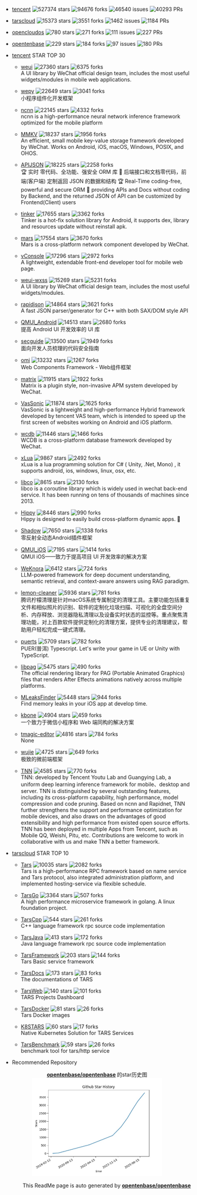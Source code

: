 
+ [tencent](https://github.com/tencent)
![527374 stars](https://img.shields.io/badge/Stars-527374-green)
![94676 forks](https://img.shields.io/badge/Forks-94676-green)
![46540 issues](https://img.shields.io/badge/Issues-46540-green)
![40293 PRs](https://img.shields.io/badge/PRs-40293-green)

+ [tarscloud](https://github.com/tarscloud)
![15373 stars](https://img.shields.io/badge/Stars-15373-green)
![3551 forks](https://img.shields.io/badge/Forks-3551-green)
![1462 issues](https://img.shields.io/badge/Issues-1462-green)
![1184 PRs](https://img.shields.io/badge/PRs-1184-green)

+ [opencloudos](https://github.com/opencloudos)
![780 stars](https://img.shields.io/badge/Stars-780-green)
![271 forks](https://img.shields.io/badge/Forks-271-green)
![111 issues](https://img.shields.io/badge/Issues-111-green)
![227 PRs](https://img.shields.io/badge/PRs-227-green)

+ [opentenbase](https://github.com/opentenbase)
![229 stars](https://img.shields.io/badge/Stars-229-green)
![184 forks](https://img.shields.io/badge/Forks-184-green)
![97 issues](https://img.shields.io/badge/Issues-97-green)
![180 PRs](https://img.shields.io/badge/PRs-180-green)



+ [tencent](https://github.com/tencent) STAR TOP 30
    
    + [weui](https://github.com/tencent/weui) 
    ![27360 stars](https://img.shields.io/badge/Stars-27360-green)
    ![6375 forks](https://img.shields.io/badge/Forks-6375-green)  
    A UI library by WeChat official design team, includes the most useful widgets/modules in mobile web applications.
    
    + [wepy](https://github.com/tencent/wepy) 
    ![22649 stars](https://img.shields.io/badge/Stars-22649-green)
    ![3041 forks](https://img.shields.io/badge/Forks-3041-green)  
    小程序组件化开发框架
    
    + [ncnn](https://github.com/tencent/ncnn) 
    ![22145 stars](https://img.shields.io/badge/Stars-22145-green)
    ![4332 forks](https://img.shields.io/badge/Forks-4332-green)  
    ncnn is a high-performance neural network inference framework optimized for the mobile platform
    
    + [MMKV](https://github.com/tencent/MMKV) 
    ![18237 stars](https://img.shields.io/badge/Stars-18237-green)
    ![1956 forks](https://img.shields.io/badge/Forks-1956-green)  
    An efficient, small mobile key-value storage framework developed by WeChat. Works on Android, iOS, macOS, Windows, POSIX, and OHOS.
    
    + [APIJSON](https://github.com/tencent/APIJSON) 
    ![18225 stars](https://img.shields.io/badge/Stars-18225-green)
    ![2258 forks](https://img.shields.io/badge/Forks-2258-green)  
    🏆 实时 零代码、全功能、强安全 ORM 库 🚀 后端接口和文档零代码，前端(客户端) 定制返回 JSON 的数据和结构 🏆 Real-Time coding-free, powerful and secure ORM 🚀  providing APIs and Docs without coding by Backend, and the returned JSON of API can be customized by Frontend(Client) users
    
    + [tinker](https://github.com/tencent/tinker) 
    ![17655 stars](https://img.shields.io/badge/Stars-17655-green)
    ![3362 forks](https://img.shields.io/badge/Forks-3362-green)  
    Tinker is a hot-fix solution library for Android, it supports dex, library and resources update without reinstall apk.
    
    + [mars](https://github.com/tencent/mars) 
    ![17554 stars](https://img.shields.io/badge/Stars-17554-green)
    ![3670 forks](https://img.shields.io/badge/Forks-3670-green)  
    Mars is a cross-platform network component  developed by WeChat.
    
    + [vConsole](https://github.com/tencent/vConsole) 
    ![17296 stars](https://img.shields.io/badge/Stars-17296-green)
    ![2972 forks](https://img.shields.io/badge/Forks-2972-green)  
    A lightweight, extendable front-end developer tool for mobile web page.
    
    + [weui-wxss](https://github.com/tencent/weui-wxss) 
    ![15269 stars](https://img.shields.io/badge/Stars-15269-green)
    ![5231 forks](https://img.shields.io/badge/Forks-5231-green)  
    A UI library by WeChat official design team, includes the most useful widgets/modules.
    
    + [rapidjson](https://github.com/tencent/rapidjson) 
    ![14864 stars](https://img.shields.io/badge/Stars-14864-green)
    ![3621 forks](https://img.shields.io/badge/Forks-3621-green)  
    A fast JSON parser/generator for C++ with both SAX/DOM style API
    
    + [QMUI_Android](https://github.com/tencent/QMUI_Android) 
    ![14513 stars](https://img.shields.io/badge/Stars-14513-green)
    ![2680 forks](https://img.shields.io/badge/Forks-2680-green)  
    提高 Android UI 开发效率的 UI 库
    
    + [secguide](https://github.com/tencent/secguide) 
    ![13500 stars](https://img.shields.io/badge/Stars-13500-green)
    ![1949 forks](https://img.shields.io/badge/Forks-1949-green)  
    面向开发人员梳理的代码安全指南
    
    + [omi](https://github.com/tencent/omi) 
    ![13232 stars](https://img.shields.io/badge/Stars-13232-green)
    ![1267 forks](https://img.shields.io/badge/Forks-1267-green)  
    Web Components Framework - Web组件框架
    
    + [matrix](https://github.com/tencent/matrix) 
    ![11915 stars](https://img.shields.io/badge/Stars-11915-green)
    ![1922 forks](https://img.shields.io/badge/Forks-1922-green)  
    Matrix is a plugin style, non-invasive APM system developed by WeChat.
    
    + [VasSonic](https://github.com/tencent/VasSonic) 
    ![11874 stars](https://img.shields.io/badge/Stars-11874-green)
    ![1625 forks](https://img.shields.io/badge/Forks-1625-green)  
    VasSonic is a lightweight and high-performance Hybrid framework developed by tencent VAS team, which is intended to speed up the first screen of websites working on Android and iOS platform. 
    
    + [wcdb](https://github.com/tencent/wcdb) 
    ![11446 stars](https://img.shields.io/badge/Stars-11446-green)
    ![1466 forks](https://img.shields.io/badge/Forks-1466-green)  
    WCDB is a cross-platform database framework developed by WeChat.
    
    + [xLua](https://github.com/tencent/xLua) 
    ![9867 stars](https://img.shields.io/badge/Stars-9867-green)
    ![2492 forks](https://img.shields.io/badge/Forks-2492-green)  
    xLua is a lua programming solution for  C# ( Unity, .Net, Mono) , it supports android, ios, windows, linux, osx, etc.
    
    + [libco](https://github.com/tencent/libco) 
    ![8615 stars](https://img.shields.io/badge/Stars-8615-green)
    ![2130 forks](https://img.shields.io/badge/Forks-2130-green)  
    libco is a coroutine library which is widely used in wechat  back-end service. It has been running on tens of thousands of machines since 2013.
    
    + [Hippy](https://github.com/tencent/Hippy) 
    ![8446 stars](https://img.shields.io/badge/Stars-8446-green)
    ![990 forks](https://img.shields.io/badge/Forks-990-green)  
    Hippy is designed to easily build cross-platform dynamic apps. 👏
    
    + [Shadow](https://github.com/tencent/Shadow) 
    ![7650 stars](https://img.shields.io/badge/Stars-7650-green)
    ![1338 forks](https://img.shields.io/badge/Forks-1338-green)  
    零反射全动态Android插件框架
    
    + [QMUI_iOS](https://github.com/tencent/QMUI_iOS) 
    ![7195 stars](https://img.shields.io/badge/Stars-7195-green)
    ![1414 forks](https://img.shields.io/badge/Forks-1414-green)  
    QMUI iOS——致力于提高项目 UI 开发效率的解决方案
    
    + [WeKnora](https://github.com/tencent/WeKnora) 
    ![6412 stars](https://img.shields.io/badge/Stars-6412-green)
    ![724 forks](https://img.shields.io/badge/Forks-724-green)  
    LLM-powered framework for deep document understanding, semantic retrieval, and context-aware answers using RAG paradigm.
    
    + [lemon-cleaner](https://github.com/tencent/lemon-cleaner) 
    ![5936 stars](https://img.shields.io/badge/Stars-5936-green)
    ![781 forks](https://img.shields.io/badge/Forks-781-green)  
    腾讯柠檬清理是针对macOS系统专属制定的清理工具。主要功能包括重复文件和相似照片的识别、软件的定制化垃圾扫描、可视化的全盘空间分析、内存释放、浏览器隐私清理以及设备实时状态的监控等。重点聚焦清理功能，对上百款软件提供定制化的清理方案，提供专业的清理建议，帮助用户轻松完成一键式清理。
    
    + [puerts](https://github.com/tencent/puerts) 
    ![5709 stars](https://img.shields.io/badge/Stars-5709-green)
    ![782 forks](https://img.shields.io/badge/Forks-782-green)  
    PUER(普洱) Typescript. Let's write your game in UE or Unity with TypeScript.
    
    + [libpag](https://github.com/tencent/libpag) 
    ![5475 stars](https://img.shields.io/badge/Stars-5475-green)
    ![490 forks](https://img.shields.io/badge/Forks-490-green)  
    The official rendering library for PAG (Portable Animated Graphics) files that renders After Effects animations natively across multiple platforms.
    
    + [MLeaksFinder](https://github.com/tencent/MLeaksFinder) 
    ![5448 stars](https://img.shields.io/badge/Stars-5448-green)
    ![944 forks](https://img.shields.io/badge/Forks-944-green)  
    Find memory leaks in your iOS app at develop time.
    
    + [kbone](https://github.com/tencent/kbone) 
    ![4904 stars](https://img.shields.io/badge/Stars-4904-green)
    ![459 forks](https://img.shields.io/badge/Forks-459-green)  
    一个致力于微信小程序和 Web 端同构的解决方案
    
    + [tmagic-editor](https://github.com/tencent/tmagic-editor) 
    ![4816 stars](https://img.shields.io/badge/Stars-4816-green)
    ![784 forks](https://img.shields.io/badge/Forks-784-green)  
    None
    
    + [wujie](https://github.com/tencent/wujie) 
    ![4725 stars](https://img.shields.io/badge/Stars-4725-green)
    ![649 forks](https://img.shields.io/badge/Forks-649-green)  
    极致的微前端框架
    
    + [TNN](https://github.com/tencent/TNN) 
    ![4585 stars](https://img.shields.io/badge/Stars-4585-green)
    ![770 forks](https://img.shields.io/badge/Forks-770-green)  
    TNN: developed by Tencent Youtu Lab and Guangying Lab, a uniform deep learning inference framework for mobile、desktop and server. TNN is distinguished by several outstanding features, including its cross-platform capability, high performance, model compression and code pruning. Based on ncnn and Rapidnet, TNN further strengthens the support and performance optimization for mobile devices, and also draws on the advantages of good extensibility and high performance from existed open source efforts. TNN has been deployed in multiple Apps from Tencent, such as Mobile QQ, Weishi, Pitu, etc. Contributions are welcome to work in collaborative with us and make TNN a better framework. 
    

+ [tarscloud](https://github.com/tarscloud) STAR TOP 10
    
    + [Tars](https://github.com/tarscloud/Tars) 
    ![10035 stars](https://img.shields.io/badge/Stars-10035-green)
    ![2082 forks](https://img.shields.io/badge/Forks-2082-green)  
    Tars is a high-performance RPC framework based on name service and Tars protocol, also integrated administration platform, and implemented hosting-service via flexible schedule.
    
    + [TarsGo](https://github.com/tarscloud/TarsGo) 
    ![3364 stars](https://img.shields.io/badge/Stars-3364-green)
    ![507 forks](https://img.shields.io/badge/Forks-507-green)  
    A  high performance microservice  framework  in golang. A linux foundation project.
    
    + [TarsCpp](https://github.com/tarscloud/TarsCpp) 
    ![544 stars](https://img.shields.io/badge/Stars-544-green)
    ![261 forks](https://img.shields.io/badge/Forks-261-green)  
    C++ language framework rpc source code implementation
    
    + [TarsJava](https://github.com/tarscloud/TarsJava) 
    ![413 stars](https://img.shields.io/badge/Stars-413-green)
    ![172 forks](https://img.shields.io/badge/Forks-172-green)  
    Java language framework rpc source code implementation
    
    + [TarsFramework](https://github.com/tarscloud/TarsFramework) 
    ![203 stars](https://img.shields.io/badge/Stars-203-green)
    ![144 forks](https://img.shields.io/badge/Forks-144-green)  
    Tars Basic service framework
    
    + [TarsDocs](https://github.com/tarscloud/TarsDocs) 
    ![173 stars](https://img.shields.io/badge/Stars-173-green)
    ![83 forks](https://img.shields.io/badge/Forks-83-green)  
    The documentations of TARS
    
    + [TarsWeb](https://github.com/tarscloud/TarsWeb) 
    ![140 stars](https://img.shields.io/badge/Stars-140-green)
    ![101 forks](https://img.shields.io/badge/Forks-101-green)  
    TARS Projects Dashboard
    
    + [TarsDocker](https://github.com/tarscloud/TarsDocker) 
    ![81 stars](https://img.shields.io/badge/Stars-81-green)
    ![26 forks](https://img.shields.io/badge/Forks-26-green)  
    Tars Docker  images
    
    + [K8STARS](https://github.com/tarscloud/K8STARS) 
    ![60 stars](https://img.shields.io/badge/Stars-60-green)
    ![17 forks](https://img.shields.io/badge/Forks-17-green)  
    Native Kubernetes  Solution for TARS Services
    
    + [TarsBenchmark](https://github.com/tarscloud/TarsBenchmark) 
    ![59 stars](https://img.shields.io/badge/Stars-59-green)
    ![26 forks](https://img.shields.io/badge/Forks-26-green)  
    benchmark tool for tars/http service
    


+ Recommended Repository  
<p align="center">
      <strong>
        <a href="https://github.com/opentenbase/opentenbase" target="_blank">opentenbase/opentenbase</a>
      </strong>  的star历史图
  <br>
  <img src="https://raw.githubusercontent.com/ButterAndButterfly/GithubTools/master/data/stars_history.jpg" width="350px"></img>    
</p>

<p align="right">
      This ReadMe page is auto generated by 
      <strong>
        <a href="https://github.com/opentenbase/opentenbase" target="_blank">opentenbase/opentenbase</a><br>
      </strong>   
</p>